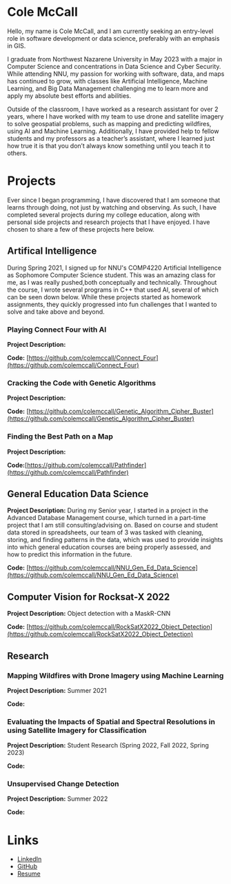 # Cole McCall

Hello, my name is Cole McCall, and I am currently seeking an entry-level role in software development or data science, preferably with an emphasis in GIS.

I graduate from Northwest Nazarene University in May 2023 with a major in Computer Science and concentrations in Data Science and Cyber Security. While attending NNU, my passion for working with software, data, and maps has continued to grow, with classes like Artificial Intelligence, Machine Learning, and Big Data Management challenging me to learn more and apply my absolute best efforts and abilities.

Outside of the classroom, I have worked as a research assistant for over 2 years, where I have worked with my team to use drone and satellite imagery to solve geospatial problems, such as mapping and predicting wildfires, using AI and Machine Learning. Additionally, I have provided help to fellow students and my professors as a teacher’s assistant, where I learned just how true it is that you don’t always know something until you teach it to others.


# Projects
Ever since I began programming, I have discovered that I am someone that learns through doing, not just by watching and observing. As such, I have completed several projects during my college education, along with personal side projects and research projects that I have enjoyed. I have chosen to share a few of these projects here below.

## Artifical Intelligence
During Spring 2021, I signed up for NNU's COMP4220 Artificial Intelligence as Sophomore Computer Science student. This was an amazing class for me, as I was really pushed,both conceptually and technically. Throughout the course, I wrote several programs in C++ that used AI, several of which can be seen down below. While these projects started as homework assignments, they quickly progressed into fun challenges that I wanted to solve and take above and beyond.

### Playing Connect Four with AI
**Project Description:**

**Code:** [https://github.com/colemccall/Connect_Four](https://github.com/colemccall/Connect_Four)


### Cracking the Code with Genetic Algorithms
**Project Description:**

**Code:** [https://github.com/colemccall/Genetic_Algorithm_Cipher_Buster](https://github.com/colemccall/Genetic_Algorithm_Cipher_Buster)

### Finding the Best Path on a Map
**Project Description:**

**Code:**[https://github.com/colemccall/Pathfinder](https://github.com/colemccall/Pathfinder)

## General Education Data Science
**Project Description:** During my Senior year, I started in a project in the Advanced Database Management course, which turned in a part-time project that I am still consulting/advising on. Based on course and student data stored in spreadsheets, our team of 3 was tasked with cleaning, storing, and finding patterns in the data, which was used to provide insights into which general education courses are being properly assessed, and how to predict this information in the future.

**Code:** [https://github.com/colemccall/NNU_Gen_Ed_Data_Science](https://github.com/colemccall/NNU_Gen_Ed_Data_Science)

## Computer Vision for Rocksat-X 2022
**Project Description:** Object detection with a MaskR-CNN

**Code:** [https://github.com/colemccall/RockSatX2022_Object_Detection](https://github.com/colemccall/RockSatX2022_Object_Detection)


## Research

### Mapping Wildfires with Drone Imagery using Machine Learning
**Project Description:** Summer 2021

**Code:**

### Evaluating the Impacts of Spatial and Spectral Resolutions in using Satellite Imagery for Classification
**Project Description:** Student Research (Spring 2022, Fall 2022, Spring 2023)

**Code:**

### Unsupervised Change Detection
**Project Description:** Summer 2022

**Code:**

# Links
- [LinkedIn](https://www.linkedin.com/in/colemccall/)
- [GitHub](https://github.com/colemccall)
- [Resume]()